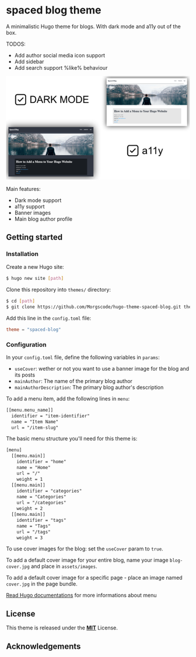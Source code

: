 # spaced blog theme

A minimalistic Hugo theme for blogs. With dark mode and a11y out of the box.

TODOS:

- Add author social media icon support
- Add sidebar
- Add search support %like% behaviour

![Intro](https://github.com/Morgscode/hugo-theme-spaced-blog/blob/master/images/cover.png)

Main features:

- Dark mode support
- a11y support
- Banner images
- Main blog author profile

## Getting started

### Installation

Create a new Hugo site:

```bash
$ hugo new site [path]
```

Clone this repository into `themes/` directory:

```bash
$ cd [path]
$ git clone https://github.com/Morgscode/hugo-theme-spaced-blog.git themes/spaced-blog
```

Add this line in the `config.toml` file:

```toml
theme = "spaced-blog"
```

### Configuration

In your `config.toml` file, define the following variables in `params`:

- `useCover`: wether or not you want to use a banner image for the blog and its posts
- `mainAuthor`: The name of the primary blog author
- `mainAuthorDescription`: The primary blog author's description

To add a menu item, add the following lines in `menu`:

```
[[menu.menu_name]]
  identifier = "item-identifier"
  name = "Item Name"
  url = "/item-slug"
```

The basic menu structure you'll need for this theme is:

```
[menu]
  [[menu.main]]
    identifier = "home"
    name = "Home"
    url = "/"
    weight = 1
  [[menu.main]]
    identifier = "categories"
    name = "Categories"
    url = "/categories"
    weight = 2
  [[menu.main]]
    identifier = "tags"
    name = "Tags"
    url = "/tags"
    weight = 3
```

To use cover images for the blog: set the `useCover` param to `true`.

To add a default cover image for your entire blog, name your image `blog-cover.jpg` and place in `assets/images`.

To add a default cover image for a specific page - place an image named `cover.jpg` in the page bundle.

[Read Hugo documentations](https://gohugo.io/content-management/menus/#readout) for more informations about menu

## License

This theme is released under the [**MIT**](/LICENSE.md) License.

## Acknowledgements
